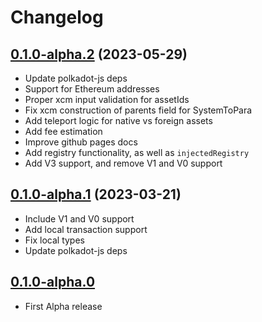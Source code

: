 # Changelog

## [0.1.0-alpha.2](https://github.com/paritytech/asset-transfer-api/compare/v0.1.0-alpha.1..v0.1.0-alpha.2) (2023-05-29)

- Update polkadot-js deps
- Support for Ethereum addresses
- Proper xcm input validation for assetIds
- Fix xcm construction of parents field for SystemToPara
- Add teleport logic for native vs foreign assets
- Add fee estimation
- Improve github pages docs
- Add registry functionality, as well as `injectedRegistry`
- Add V3 support, and remove V1 and V0 support

## [0.1.0-alpha.1](https://github.com/paritytech/asset-transfer-api/compare/v0.1.0-alpha.0..v0.1.0-alpha.1) (2023-03-21)

- Include V1 and V0 support
- Add local transaction support
- Fix local types
- Update polkadot-js deps

## [0.1.0-alpha.0](https://github.com/paritytech/asset-transfer-api/reelases/v0.1.0-alpha.0)

- First Alpha release
